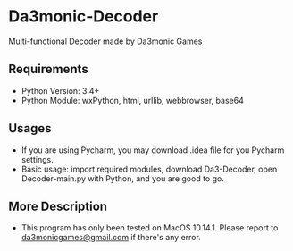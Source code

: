 # Da3monic-Decoder
Multi-functional Decoder made by Da3monic Games

## Requirements
* Python Version: 3.4+
* Python Module: wxPython, html, urllib, webbrowser, base64

## Usages
* If you are using Pycharm, you may download .idea file for you Pycharm settings.
* Basic usage: import required modules, download Da3-Decoder, open Decoder-main.py with Python, and you are good to go. 

## More Description
* This program has only been tested on MacOS 10.14.1. Please report to da3monicgames@gmail.com if there's any error.
